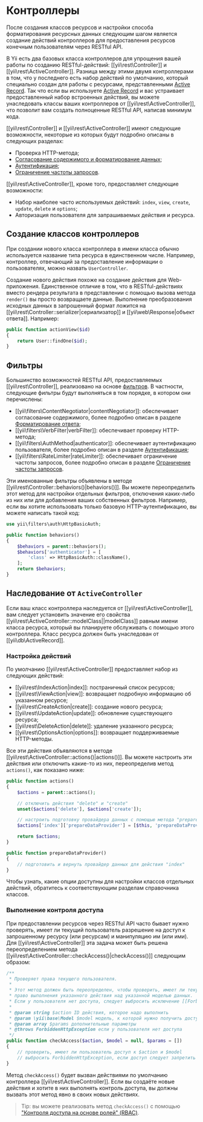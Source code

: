 Контроллеры
===========

После создания классов ресурсов и настройки способа форматирования ресурсных данных следующим шагом 
является создание действий контроллеров для предоставления ресурсов конечным пользователям через RESTful API.

В Yii есть два базовых класса контроллеров для упрощения вашей работы по созданию RESTful-действий:
[[yii\rest\Controller]] и [[yii\rest\ActiveController]]. Разница между этими двумя контроллерами в том,
что у последнего есть набор действий по умолчанию, который специально создан для работы с ресурсами,
представленными [Active Record](db-active-record.md). Так что если вы используете [Active Record](db-active-record.md)
и вас устраивает предоставленный набор встроенных действий, вы можете унаследовать классы ваших контроллеров
от [[yii\rest\ActiveController]], что позволит вам создать полноценные RESTful API, написав минимум кода.

[[yii\rest\Controller]] и [[yii\rest\ActiveController]] имеют следующие возможности, некоторые из которых
будут подробно описаны в следующих разделах:

* Проверка HTTP-метода;
* [Согласование содержимого и форматирование данных](rest-response-formatting.md);
* [Аутентификация](rest-authentication.md);
* [Ограничение частоты запросов](rest-rate-limiting.md).

[[yii\rest\ActiveController]], кроме того, предоставляет следующие возможности:

* Набор наиболее часто используемых действий: `index`, `view`, `create`, `update`, `delete` и `options`;
* Авторизация пользователя для запрашиваемых действия и ресурса.


## Создание классов контроллеров <span id="creating-controller"></span>

При создании нового класса контроллера в имени класса обычно используется
название типа ресурса в единственном числе. Например, контроллер, отвечающий за предоставление информации о пользователях,
можно назвать `UserController`.

Создание нового действия похоже на создание действия для Web-приложения. Единственное отличие в том,
что в RESTful-действиях вместо рендера результата в представлении с помощью вызова метода `render()`
вы просто возвращаете данные. Выполнение преобразования исходных данных в запрошенный формат ложится на
[[yii\rest\Controller::serializer|сериализатор]] и [[yii\web\Response|объект ответа]].
Например:

```php
public function actionView($id)
{
    return User::findOne($id);
}
```


## Фильтры <span id="filters"></span>

Большинство возможностей RESTful API, предоставляемых [[yii\rest\Controller]], реализовано на основе [фильтров](structure-filters.md).
В частности, следующие фильтры будут выполняться в том порядке, в котором они перечислены:

* [[yii\filters\ContentNegotiator|contentNegotiator]]: обеспечивает согласование содержимого, более подробно описан 
  в разделе [Форматирование ответа](rest-response-formatting.md);
* [[yii\filters\VerbFilter|verbFilter]]: обеспечивает проверку HTTP-метода;
* [[yii\filters\AuthMethod|authenticator]]: обеспечивает аутентификацию пользователя, более подробно описан 
  в разделе [Аутентификация](rest-authentication.md);
* [[yii\filters\RateLimiter|rateLimiter]]: обеспечивает ограничение частоты запросов, более подробно описан 
  в разделе [Ограничение частоты запросов](rest-rate-limiting.md).

Эти именованные фильтры объявлены в методе [[yii\rest\Controller::behaviors()|behaviors()]].
Вы можете переопределить этот метод для настройки отдельных фильтров, отключения каких-либо из них или для добавления
ваших собственных фильтров. Например, если вы хотите использовать только базовую HTTP-аутентификацию, вы можете
написать такой код:

```php
use yii\filters\auth\HttpBasicAuth;

public function behaviors()
{
    $behaviors = parent::behaviors();
    $behaviors['authenticator'] = [
        'class' => HttpBasicAuth::className(),
    ];
    return $behaviors;
}
```


## Наследование от `ActiveController` <span id="extending-active-controller"></span>

Если ваш класс контроллера наследуется от [[yii\rest\ActiveController]], вам следует установить
значение его свойства [[yii\rest\ActiveController::modelClass||modelClass]] равным имени класса ресурса,
который вы планируете обслуживать с помощью этого контроллера. Класс ресурса должен быть унаследован от [[yii\db\ActiveRecord]].


### Настройка действий <span id="customizing-actions"></span>

По умолчанию [[yii\rest\ActiveController]] предоставляет набор из следующих действий:

* [[yii\rest\IndexAction|index]]: постраничный список ресурсов;
* [[yii\rest\ViewAction|view]]: возвращает подробную информацию об указанном ресурсе;
* [[yii\rest\CreateAction|create]]: создание нового ресурса;
* [[yii\rest\UpdateAction|update]]: обновление существующего ресурса;
* [[yii\rest\DeleteAction|delete]]: удаление указанного ресурса;
* [[yii\rest\OptionsAction|options]]: возвращает поддерживаемые HTTP-методы.

Все эти действия объявляются в методе [[yii\rest\ActiveController::actions()|actions()]].
Вы можете настроить эти действия или отключить какие-то из них, переопределив метод `actions()`, как показано ниже:

```php
public function actions()
{
    $actions = parent::actions();

    // отключить действия "delete" и "create"
    unset($actions['delete'], $actions['create']);

    // настроить подготовку провайдера данных с помощью метода "prepareDataProvider()"
    $actions['index']['prepareDataProvider'] = [$this, 'prepareDataProvider'];

    return $actions;
}

public function prepareDataProvider()
{
    // подготовить и вернуть провайдер данных для действия "index"
}
```

Чтобы узнать, какие опции доступны для настройки классов отдельных действий, обратитесь к соответствующим разделам справочника классов.


### Выполнение контроля доступа <span id="performing-access-check"></span>

При предоставлении ресурсов через RESTful API часто бывает нужно проверять, имеет ли текущий пользователь разрешение
на доступ к запрошенному ресурсу (или ресурсам) и манипуляцию им (или ими). Для [[yii\rest\ActiveController]] эта задача
может быть решена переопределением метода [[yii\rest\ActiveController::checkAccess()|checkAccess()]] следующим образом:

```php
/**
 * Проверяет права текущего пользователя.
 *
 * Этот метод должен быть переопределен, чтобы проверить, имеет ли текущий пользователь
 * право выполнения указанного действия над указанной моделью данных.
 * Если у пользователя нет доступа, следует выбросить исключение [[ForbiddenHttpException]].
 *
 * @param string $action ID действия, которое надо выполнить
 * @param \yii\base\Model $model модель, к которой нужно получить доступ. Если null, это означает, что модель, к которой нужно получить доступ, отсутствует.
 * @param array $params дополнительные параметры
 * @throws ForbiddenHttpException если у пользователя нет доступа
 */
public function checkAccess($action, $model = null, $params = [])
{
    // проверить, имеет ли пользователь доступ к $action и $model
    // выбросить ForbiddenHttpException, если доступ следует запретить
}
```

Метод `checkAccess()` будет вызван действиями по умолчанию контроллера [[yii\rest\ActiveController]]. Если вы создаёте
новые действия и хотите в них выполнять контроль доступа, вы должны вызвать этот метод явно в своих новых действиях.

> Tip: вы можете реализовать метод `checkAccess()` с помощью ["Контроля доступа на основе ролей" (RBAC)](security-authorization.md).
